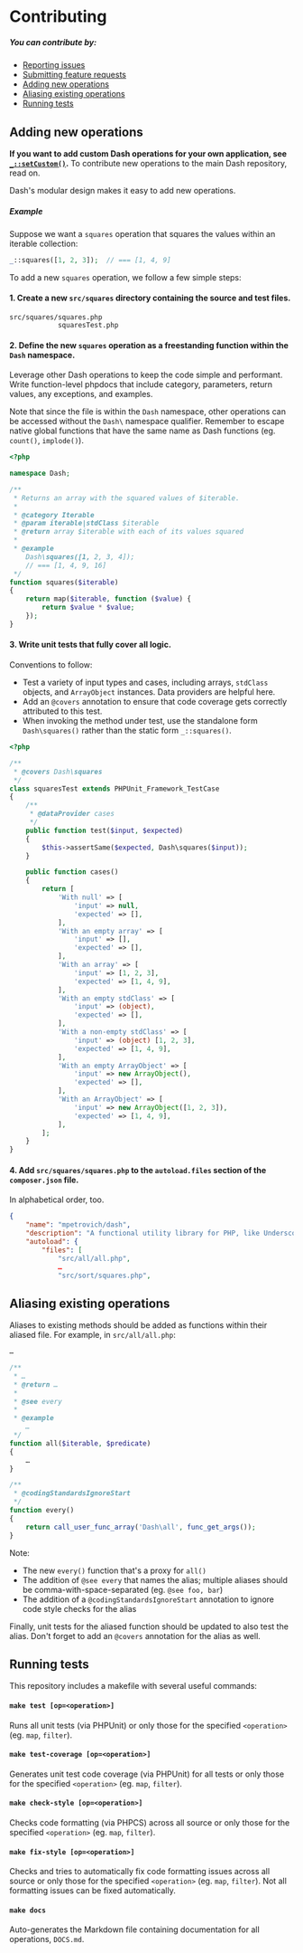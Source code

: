 Contributing
===

##### You can contribute by:
- [Reporting issues](https://github.com/mpetrovich/Dash/issues/new)
- [Submitting feature requests](https://github.com/mpetrovich/Dash/issues/new?labels=enhancement)
- [Adding new operations](#adding-new-operations)
- [Aliasing existing operations](#aliasing-existing-operations)
- [Running tests](#running-tests)


Adding new operations
---
**If you want to add custom Dash operations for your own application, see [`_::setCustom()`](https://github.com/mpetrovich/Dash#custom-operations).**
To contribute new operations to the main Dash repository, read on.

Dash's modular design makes it easy to add new operations.

##### Example
Suppose we want a `squares` operation that squares the values within an iterable collection:

```php
_::squares([1, 2, 3]);  // === [1, 4, 9]
```

To add a new `squares` operation, we follow a few simple steps:

#### 1. Create a new `src/squares` directory containing the source and test files.

```
src/squares/squares.php
            squaresTest.php
```

#### 2. Define the new `squares` operation as a freestanding function within the `Dash` namespace.

Leverage other Dash operations to keep the code simple and performant. Write function-level phpdocs that include category, parameters, return values, any exceptions, and examples.

Note that since the file is within the `Dash` namespace, other operations can be accessed without the `Dash\` namespace qualifier. Remember to escape native global functions that have the same name as Dash functions (eg. `count()`, `implode()`).

```php
<?php

namespace Dash;

/**
 * Returns an array with the squared values of $iterable.
 *
 * @category Iterable
 * @param iterable|stdClass $iterable
 * @return array $iterable with each of its values squared
 *
 * @example
	Dash\squares([1, 2, 3, 4]);
	// === [1, 4, 9, 16]
 */
function squares($iterable)
{
	return map($iterable, function ($value) {
		return $value * $value;
	});
}
```

#### 3. Write unit tests that fully cover all logic.

Conventions to follow:
- Test a variety of input types and cases, including arrays, `stdClass` objects, and `ArrayObject` instances. Data providers are helpful here.
- Add an `@covers` annotation to ensure that code coverage gets correctly attributed to this test.
- When invoking the method under test, use the standalone form `Dash\squares()` rather than the static form `_::squares()`.

```php
<?php

/**
 * @covers Dash\squares
 */
class squaresTest extends PHPUnit_Framework_TestCase
{
	/**
	 * @dataProvider cases
	 */
	public function test($input, $expected)
	{
		$this->assertSame($expected, Dash\squares($input));
	}

	public function cases()
	{
		return [
			'With null' => [
				'input' => null,
				'expected' => [],
			],
			'With an empty array' => [
				'input' => [],
				'expected' => [],
			],
			'With an array' => [
				'input' => [1, 2, 3],
				'expected' => [1, 4, 9],
			],
			'With an empty stdClass' => [
				'input' => (object),
				'expected' => [],
			],
			'With a non-empty stdClass' => [
				'input' => (object) [1, 2, 3],
				'expected' => [1, 4, 9],
			],
			'With an empty ArrayObject' => [
				'input' => new ArrayObject(),
				'expected' => [],
			],
			'With an ArrayObject' => [
				'input' => new ArrayObject([1, 2, 3]),
				'expected' => [1, 4, 9],
			],
		];
	}
}
```

#### 4. Add `src/squares/squares.php` to the `autoload.files` section of the `composer.json` file.

In alphabetical order, too.

```json
{
	"name": "mpetrovich/dash",
	"description": "A functional utility library for PHP, like Underscore and Lodash",
	"autoload": {
		"files": [
			"src/all/all.php",
			…
			"src/sort/squares.php",
```


Aliasing existing operations
---

Aliases to existing methods should be added as functions within their aliased file. For example, in `src/all/all.php`:
```php
…

/**
 * …
 * @return …
 *
 * @see every
 *
 * @example
	…
 */
function all($iterable, $predicate)
{
	…
}

/**
 * @codingStandardsIgnoreStart
 */
function every()
{
	return call_user_func_array('Dash\all', func_get_args());
}
```

Note:
- The new `every()` function that's a proxy for `all()`
- The addition of `@see every` that names the alias; multiple aliases should be comma-with-space-separated (eg. `@see foo, bar`)
- The addition of a `@codingStandardsIgnoreStart` annotation to ignore code style checks for the alias

Finally, unit tests for the aliased function should be updated to also test the alias. Don't forget to add an `@covers` annotation for the alias as well.


Running tests
---
This repository includes a makefile with several useful commands:

#### `make test [op=<operation>]`
Runs all unit tests (via PHPUnit) or only those for the specified `<operation>` (eg. `map`, `filter`).

#### `make test-coverage [op=<operation>]`
Generates unit test code coverage (via PHPUnit) for all tests or only those for the specified `<operation>` (eg. `map`, `filter`).

#### `make check-style [op=<operation>]`
Checks code formatting (via PHPCS) across all source or only those for the specified `<operation>` (eg. `map`, `filter`).

#### `make fix-style [op=<operation>]`
Checks and tries to automatically fix code formatting issues across all source or only those for the specified `<operation>` (eg. `map`, `filter`). Not all formatting issues can be fixed automatically.

#### `make docs`
Auto-generates the Markdown file containing documentation for all operations, `DOCS.md`.
